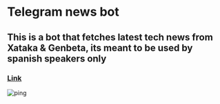 # Telegram news bot
## This is a bot that fetches latest tech news from Xataka & Genbeta, its meant to be used by spanish speakers only
### [Link](https://News-TelegramBot.nclsbayona.repl.co)
![ping](https://github.com/nclsbayona/News-TelegramBot/actions/workflows/main.yml/badge.svg)
